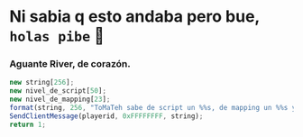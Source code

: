 # Ni sabia q esto andaba pero bue, `holas pibe` 👋
### Aguante River, de corazón.

```js
new string[256];
new nivel_de_script[50];
new nivel_de_mapping[23];
format(string, 256, "ToMaTeh sabe de script un %%s, de mapping un %%s y demás cosas un %0,0000000 porciento.", nivel_de_script, nivel_de_mapping);
SendClientMessage(playerid, 0xFFFFFFFF, string);
return 1;
```

<!--
**ToMaTehh/ToMaTehh** is a ✨ _special_ ✨ repository because its `README.md` (this file) appears on your GitHub profile.

Here are some ideas to get you started:

- 🔭 I’m currently working on ...
- 🌱 I’m currently learning ...
- 👯 I’m looking to collaborate on ...
- 🤔 I’m looking for help with ...
- 💬 Ask me about ...
- 📫 How to reach me: ...
- 😄 Pronouns: ...
- ⚡ Fun fact: ...
-->
